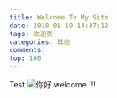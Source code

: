 ```yaml
---
title: Welcome To My Site
date: 2018-01-19 14:37:12
tags: 欢迎页
categories: 其他
comments:
top: 100
---
```



Test
![你好](https://wx2.sinaimg.cn/large/006tNc79ly1fnygnuhm3rj31kw0zk1ky.jpg)
welcome !!!
<!--more-->
